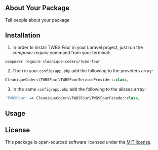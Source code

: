 ## About Your Package

Tell people about your package

## Installation

1. In order to install TWBS Four in your Laravel project, just run the *composer require* command from your terminal:

```
composer require cleanique-coders/twbs-four
```

2. Then in your `config/app.php` add the following to the providers array:

```php
CleaniqueCoders\TWBSFour\TWBSFourServiceProvider::class,
```

3. In the same `config/app.php` add the following to the aliases array:

```php
'TWBSFour' => CleaniqueCoders\TWBSFour\TWBSFourFacade::class,
```

## Usage 

## License

This package is open-sourced software licensed under the [MIT license](http://opensource.org/licenses/MIT).